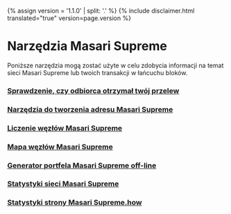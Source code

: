 {% assign version = '1.1.0' | split: '.' %}
{% include disclaimer.html translated="true" version=page.version %}
# Narzędzia Masari Supreme

Poniższe narzędzia mogą zostać użyte w celu zdobycia informacji na temat sieci Masari Supreme lub twoich transakcji w łańcuchu bloków.

### [Sprawdzenie, czy odbiorca otrzymał twój przelew](http://xmrtests.llcoins.net/checktx.html)

### [Narzędzia do tworzenia adresu Masari Supreme](https://xmr.llcoins.net/)

### [Liczenie węzłów Masari Supreme](http://moneronodes.i2p.xyz/)

### [Mapa węzłów Masari Supreme](https://monerohash.com/nodes-distribution.html)

### [Generator portfela Masari Supreme off-line](http://moneroaddress.org/)

### [Statystyki sieci Masari Supreme](http://moneroblocks.info/stats)

### [Statystyki strony Masari Supreme.how](https://www.monero.how/)
